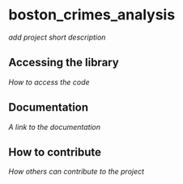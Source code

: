 # boston_crimes_analysis

*add project short description*

## Accessing the library

*How to access the code*

## Documentation

*A link to the documentation*

## How to contribute

*How others can contribute to the project*